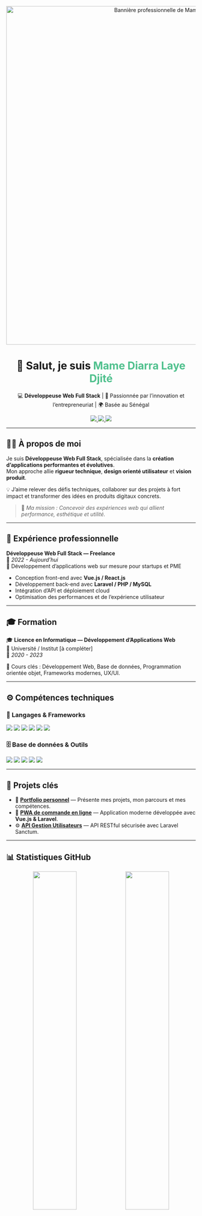 <!-- ======================= -->
<!--  🔥 HEADER & BANNIÈRE   -->
<!-- ======================= -->

<p align="center">
  <img src="https://i.imgur.com/qIQTXrI.png" width="900" alt="Bannière professionnelle de Mame Diarra Laye Djité"/>
</p>

<h1 align="center">👋 Salut, je suis <span style="color:#4FC08D;">Mame Diarra Laye Djité</span></h1>

<p align="center">
  💻 <strong>Développeuse Web Full Stack</strong> | 🚀 Passionnée par l’innovation et l’entrepreneuriat | 🌍 Basée au Sénégal  
</p>

<p align="center">
  <a href="https://www.linkedin.com/in/mame-diarra-laye-djit%C3%A9-319565345/">
    <img src="https://img.shields.io/badge/LinkedIn-0A66C2?style=for-the-badge&logo=linkedin&logoColor=white" />
  </a>
  <a href="https://github.com/MameDiarraLayeDjite">
    <img src="https://img.shields.io/badge/GitHub-181717?style=for-the-badge&logo=github&logoColor=white" />
  </a>
  <a href="mailto:mamediarra.djite@gmail.com">
    <img src="https://img.shields.io/badge/Email-D14836?style=for-the-badge&logo=gmail&logoColor=white" />
  </a>
</p>

---

## 👩‍💻 À propos de moi  

Je suis **Développeuse Web Full Stack**, spécialisée dans la **création d’applications performantes et évolutives**.  
Mon approche allie **rigueur technique**, **design orienté utilisateur** et **vision produit**.  

💡 J’aime relever des défis techniques, collaborer sur des projets à fort impact et transformer des idées en produits digitaux concrets.  

> 🎯 *Ma mission : Concevoir des expériences web qui allient performance, esthétique et utilité.*

---

## 💼 Expérience professionnelle  

**Développeuse Web Full Stack — Freelance**  
📅 *2022 - Aujourd’hui*  
🚀 Développement d’applications web sur mesure pour startups et PME  
- Conception front-end avec **Vue.js / React.js**  
- Développement back-end avec **Laravel / PHP / MySQL**  
- Intégration d’API et déploiement cloud  
- Optimisation des performances et de l’expérience utilisateur  

---

## 🎓 Formation  

🎓 **Licence en Informatique — Développement d’Applications Web**  
📍 Université / Institut [à compléter]  
📅 *2020 - 2023*  

💬 Cours clés : Développement Web, Base de données, Programmation orientée objet, Frameworks modernes, UX/UI.  

---

## ⚙️ Compétences techniques  

### 🧩 Langages & Frameworks  
<p>
  <img src="https://img.shields.io/badge/JavaScript-F7DF1E?style=for-the-badge&logo=javascript&logoColor=black"/>
  <img src="https://img.shields.io/badge/Vue.js-4FC08D?style=for-the-badge&logo=vue.js&logoColor=white"/>
  <img src="https://img.shields.io/badge/React-61DAFB?style=for-the-badge&logo=react&logoColor=black"/>
  <img src="https://img.shields.io/badge/Laravel-FF2D20?style=for-the-badge&logo=laravel&logoColor=white"/>
  <img src="https://img.shields.io/badge/PHP-777BB4?style=for-the-badge&logo=php&logoColor=white"/>
  <img src="https://img.shields.io/badge/Python-3776AB?style=for-the-badge&logo=python&logoColor=white"/>
</p>

### 🗄️ Base de données & Outils  
<p>
  <img src="https://img.shields.io/badge/MySQL-4479A1?style=for-the-badge&logo=mysql&logoColor=white"/>
  <img src="https://img.shields.io/badge/PostgreSQL-336791?style=for-the-badge&logo=postgresql&logoColor=white"/>
  <img src="https://img.shields.io/badge/Postman-FF6C37?style=for-the-badge&logo=postman&logoColor=white"/>
  <img src="https://img.shields.io/badge/Git-F05032?style=for-the-badge&logo=git&logoColor=white"/>
  <img src="https://img.shields.io/badge/Docker-2496ED?style=for-the-badge&logo=docker&logoColor=white"/>
</p>

---

## 🚀 Projets clés  

- 💼 **[Portfolio personnel](https://mamediarratech.great-site.net/)** — Présente mes projets, mon parcours et mes compétences.  
- 📱 **[PWA de commande en ligne](https://github.com/MameDiarraLayeDjite/commande-pwa)** — Application moderne développée avec **Vue.js & Laravel**.  
- ⚙️ **[API Gestion Utilisateurs](https://github.com/MameDiarraLayeDjite/api-gestion)** — API RESTful sécurisée avec Laravel Sanctum.  

---

## 📊 Statistiques GitHub  

<p align="center">
  <img src="https://github-readme-stats.vercel.app/api?username=MameDiarraLayeDjite&show_icons=true&theme=tokyonight&hide_border=true" width="48%" />
  <img src="https://github-readme-streak-stats.herokuapp.com/?user=MameDiarraLayeDjite&theme=tokyonight&hide_border=true" width="48%" />
</p>

<p align="center">
  <img src="https://github-readme-activity-graph.vercel.app/graph?username=MameDiarraLayeDjite&theme=tokyo-night&hide_border=true" width="95%" />
</p>

---

## 🌐 Me retrouver  

📫 **Email** : [mamediarra.djite@gmail.com](mailto:mamediarra.djite@gmail.com)  
💼 **LinkedIn** : [Mame Diarra Laye Djité](https://www.linkedin.com/in/mame-diarra-laye-djit%C3%A9-319565345/)  
💻 **Portfolio** : [mamediarratech.great-site.net](https://mamediarratech.great-site.net/)  

---

<p align="center">
  <img src="https://readme-typing-svg.herokuapp.com?color=%2336BCF7&center=true&lines=Full+Stack+Developer;Créatrice+de+solutions+innovantes;Apprenante+à+vie;Toujours+curieuse+et+motivée!"/>
</p>

---

✨ *Merci d’avoir visité mon profil ! N’hésitez pas à explorer mes projets ou à me contacter pour collaborer.*  
